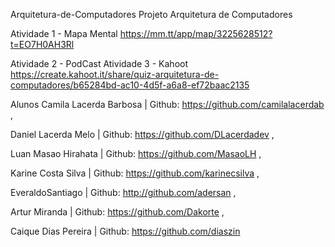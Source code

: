 Arquitetura-de-Computadores
Projeto Arquitetura de Computadores

Atividade 1 - Mapa Mental
https://mm.tt/app/map/3225628512?t=EO7H0AH3Rl

Atividade 2 - PodCast
Atividade 3 - Kahoot
https://create.kahoot.it/share/quiz-arquitetura-de-computadores/b65284bd-ac10-4d5f-a6a8-ef72baac2135

Alunos
Camila Lacerda Barbosa | Github: https://github.com/camilalacerdab ,

Daniel Lacerda Melo | Github: https://github.com/DLacerdadev ,

Luan Masao Hirahata | Github: https://github.com/MasaoLH ,

Karine Costa Silva | Github: https://github.com/karinecsilva ,

EveraldoSantiago | Github: http://github.com/adersan ,

Artur Miranda | Github: https://github.com/Dakorte ,

Caique Dias Pereira | Github: https://github.com/diaszin

